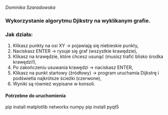_Dominika Szaradowska_
### Wykorzystanie algorytmu Djikstry na wyklikanym grafie.

### Jak działa:
1. Klikasz punkty na osi XY → pojawiają się niebieskie punkty,
2. Naciskasz ENTER → rysuje się graf (wszystkie krawędzie),
3. Klikasz na krawędzie, które chcesz usunąć (musisz trafić blisko środka krawędzi!),
4. Po zakończeniu usuwania krawędzi → naciskasz ENTER,
5. Klikasz na punkt startowy (źródłowy) → program uruchamia Dijkstrę i podświetla najkrótsze ścieżki (czerwone),
6. Wyniki są również wypisane w konsoli.




#### Potrzebne do uruchomienia
pip install matplotlib networkx numpy
pip install pyqt5
